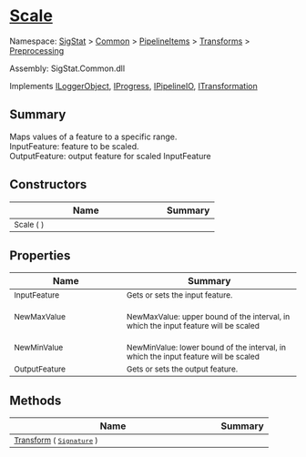# [Scale](./Scale.md)

Namespace: [SigStat]() > [Common](./../../../README.md) > [PipelineItems]() > [Transforms]() > [Preprocessing](./README.md)

Assembly: SigStat.Common.dll

Implements [ILoggerObject](./../../../ILoggerObject.md), [IProgress](./../../../Helpers/IProgress.md), [IPipelineIO](./../../../Pipeline/IPipelineIO.md), [ITransformation](./../../../ITransformation.md)

## Summary
Maps values of a feature to a specific range.  <br>InputFeature: feature to be scaled.<br>OutputFeature: output feature for scaled InputFeature

## Constructors

| Name | Summary | 
| --- | --- | 
| <sub>Scale (  )</sub><img width=200 style="cursor:not-allowed;pointer-events:none;"/>| <sub></sub>| <br>


## Properties

| Name | Summary | 
| --- | --- | 
| <sub>InputFeature</sub><img width=200 style="cursor:not-allowed;pointer-events:none;"/>| <sub>Gets or sets the input feature.</sub>| <br>
| <sub>NewMaxValue</sub><img width=200 style="cursor:not-allowed;pointer-events:none;"/>| <sub><br>NewMaxValue: upper bound of the interval, in which the input feature will be scaled</sub>| <br>
| <sub>NewMinValue</sub><img width=200 style="cursor:not-allowed;pointer-events:none;"/>| <sub><br>NewMinValue: lower bound of the interval, in which the input feature will be scaled</sub>| <br>
| <sub>OutputFeature</sub><img width=200 style="cursor:not-allowed;pointer-events:none;"/>| <sub>Gets or sets the output feature.</sub>| <br>


## Methods

| Name | Summary | 
| --- | --- | 
| <sub>[Transform](./Methods/Scale-100663855.md) ( [`Signature`](./../../../Signature.md) )</sub><img width=200 style="cursor:not-allowed;pointer-events:none;"/>| <sub></sub>| <br>


